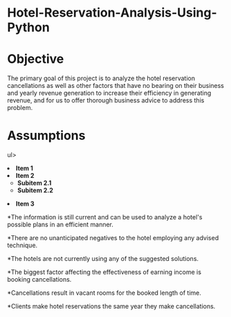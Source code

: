 # Hotel-Reservation-Analysis-Using-Python
# Objective

The primary goal of this project is to analyze the hotel reservation cancellations as well as other factors that have no bearing on their business and yearly revenue generation to increase their efficiency in generating revenue, and for us to offer thorough business advice to address this problem.
# Assumptions
ul>
  <li style="list-style-type: disc; font-weight: bold;">Item 1</li>
  <li style="list-style-type: disc; font-weight: bold;">Item 2
    <ul>
      <li style="list-style-type: circle; font-weight: bold;">Subitem 2.1</li>
      <li style="list-style-type: circle; font-weight: bold;">Subitem 2.2</li>
    </ul>
  </li>
  <li style="list-style-type: disc; font-weight: bold;">Item 3</li>
</ul>


*The information is still current and can be used to analyze a hotel's possible plans in an efficient manner.

*There are no unanticipated negatives to the hotel employing any advised technique.

*The hotels are not currently using any of the suggested solutions.

*The biggest factor affecting the effectiveness of earning income is booking cancellations.

*Cancellations result in vacant rooms for the booked length of time.

*Clients make hotel reservations the same year they make cancellations.
